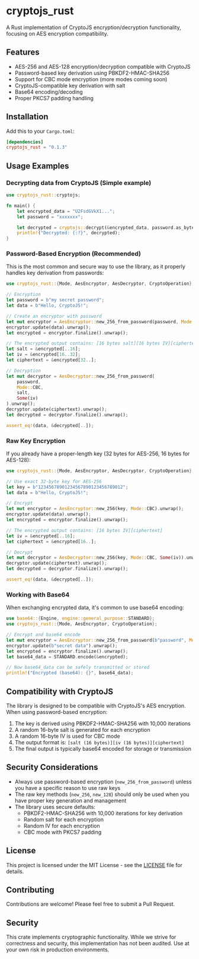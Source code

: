 # cryptojs_rust

A Rust implementation of CryptoJS encryption/decryption functionality, focusing on AES encryption compatibility.

## Features

- AES-256 and AES-128 encryption/decryption compatible with CryptoJS
- Password-based key derivation using PBKDF2-HMAC-SHA256
- Support for CBC mode encryption (more modes coming soon)
- CryptoJS-compatible key derivation with salt
- Base64 encoding/decoding
- Proper PKCS7 padding handling

## Installation

Add this to your `Cargo.toml`:

```toml
[dependencies]
cryptojs_rust = "0.1.3"
```

## Usage Examples

### Decrypting data from CryptoJS (Simple example)

```rs
use cryptojs_rust::cryptojs;

fn main() {
    let encrypted_data = "U2FsdGVkX1...";
    let password = "xxxxxxx";

    let decrypted = cryptojs::decrypt(&encrypted_data, password.as_bytes());
    println!("Decrypted: {:?}", decrypted);
}
```

### Password-Based Encryption (Recommended)

This is the most common and secure way to use the library, as it properly handles key derivation from passwords:

```rust
use cryptojs_rust::{Mode, AesEncryptor, AesDecryptor, CryptoOperation};

// Encryption
let password = b"my secret password";
let data = b"Hello, CryptoJS!";

// Create an encryptor with password
let mut encryptor = AesEncryptor::new_256_from_password(password, Mode::CBC).unwrap();
encryptor.update(data).unwrap();
let encrypted = encryptor.finalize().unwrap();

// The encrypted output contains: [16 bytes salt][16 bytes IV][ciphertext]
let salt = &encrypted[..16];
let iv = &encrypted[16..32];
let ciphertext = &encrypted[32..];

// Decryption
let mut decryptor = AesDecryptor::new_256_from_password(
    password,
    Mode::CBC,
    salt,
    Some(iv)
).unwrap();
decryptor.update(ciphertext).unwrap();
let decrypted = decryptor.finalize().unwrap();

assert_eq!(data, &decrypted[..]);
```

### Raw Key Encryption

If you already have a proper-length key (32 bytes for AES-256, 16 bytes for AES-128):

```rust
use cryptojs_rust::{Mode, AesEncryptor, AesDecryptor, CryptoOperation};

// Use exact 32-byte key for AES-256
let key = b"12345678901234567890123456789012";
let data = b"Hello, CryptoJS!";

// Encrypt
let mut encryptor = AesEncryptor::new_256(key, Mode::CBC).unwrap();
encryptor.update(data).unwrap();
let encrypted = encryptor.finalize().unwrap();

// The encrypted output contains: [16 bytes IV][ciphertext]
let iv = &encrypted[..16];
let ciphertext = &encrypted[16..];

// Decrypt
let mut decryptor = AesDecryptor::new_256(key, Mode::CBC, Some(iv)).unwrap();
decryptor.update(ciphertext).unwrap();
let decrypted = decryptor.finalize().unwrap();

assert_eq!(data, &decrypted[..]);
```

### Working with Base64

When exchanging encrypted data, it's common to use base64 encoding:

```rust
use base64::{Engine, engine::general_purpose::STANDARD};
use cryptojs_rust::{Mode, AesEncryptor, CryptoOperation};

// Encrypt and base64 encode
let mut encryptor = AesEncryptor::new_256_from_password(b"password", Mode::CBC).unwrap();
encryptor.update(b"secret data").unwrap();
let encrypted = encryptor.finalize().unwrap();
let base64_data = STANDARD.encode(&encrypted);

// Now base64_data can be safely transmitted or stored
println!("Encrypted (base64): {}", base64_data);
```

## Compatibility with CryptoJS

The library is designed to be compatible with CryptoJS's AES encryption. When using password-based encryption:

1. The key is derived using PBKDF2-HMAC-SHA256 with 10,000 iterations
2. A random 16-byte salt is generated for each encryption
3. A random 16-byte IV is used for CBC mode
4. The output format is: `[salt (16 bytes)][iv (16 bytes)][ciphertext]`
5. The final output is typically base64 encoded for storage or transmission

## Security Considerations

- Always use password-based encryption (`new_256_from_password`) unless you have a specific reason to use raw keys
- The raw key methods (`new_256`, `new_128`) should only be used when you have proper key generation and management
- The library uses secure defaults:
  - PBKDF2-HMAC-SHA256 with 10,000 iterations for key derivation
  - Random salt for each encryption
  - Random IV for each encryption
  - CBC mode with PKCS7 padding

## License

This project is licensed under the MIT License - see the [LICENSE](LICENSE) file for details.

## Contributing

Contributions are welcome! Please feel free to submit a Pull Request.

## Security

This crate implements cryptographic functionality. While we strive for correctness and security, this implementation has not been audited. Use at your own risk in production environments. 